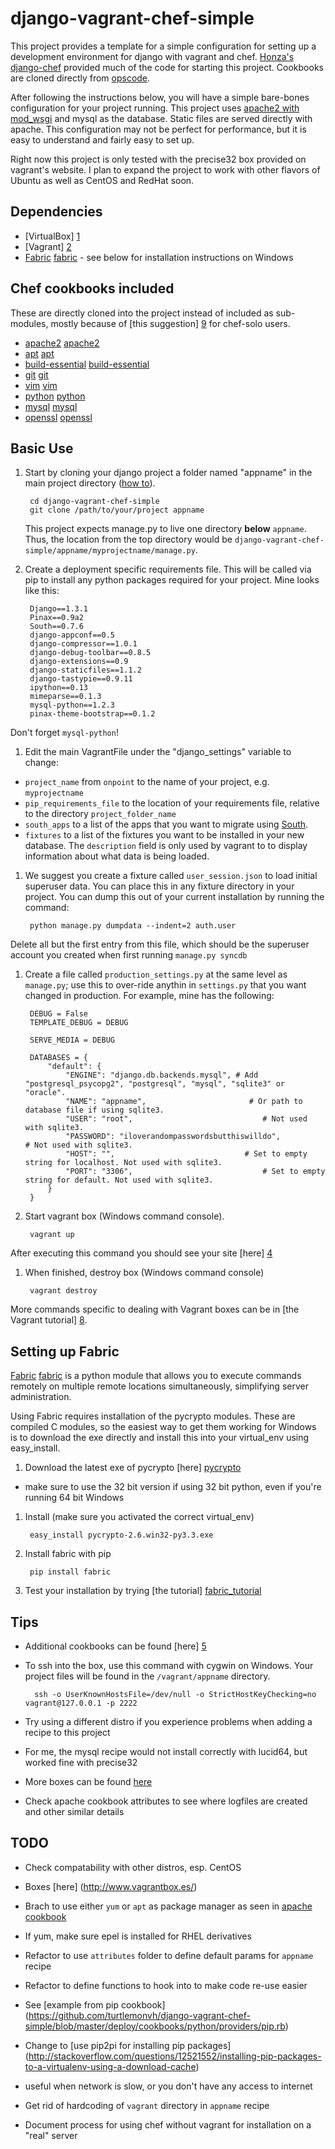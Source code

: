 django-vagrant-chef-simple
==========================

This project provides a template for a simple configuration for setting up a development environment for django with vagrant and chef.  [Honza's django-chef][0] provided much of the code for starting this project.  Cookbooks are cloned directly from [opscode][cookbooks]. 

After following the instructions below, you will have a simple bare-bones configuration for your project running.  This project uses [apache2 with mod_wsgi][django_apache_modwsgi] and mysql as the database.  Static files are served directly with apache.  This configuration may not be perfect for performance, but it is easy to understand and fairly easy to set up.

Right now this project is only tested with the precise32 box provided on vagrant's website.  I plan to expand the project to work with other flavors of Ubuntu as well as CentOS and RedHat soon.

Dependencies
---------------

  - [VirtualBox] [1]
  - [Vagrant] [2]
  - [Fabric] [fabric] - see below for installation instructions on Windows


Chef cookbooks included
---------------
These are directly cloned into the project instead of included as sub-modules, mostly because of [this suggestion] [9] for chef-solo users.

  - [apache2] [apache2]
  - [apt] [apt]
  - [build-essential] [build-essential]
  - [git] [git]
  - [vim] [vim]
  - [python] [python]
  - [mysql] [mysql]
  - [openssl] [openssl]


Basic Use
---------------
  
1. Start by cloning your django project a folder named "appname" in the main project directory ([how to][7]).

        cd django-vagrant-chef-simple
        git clone /path/to/your/project appname

   This project expects manage.py to live one directory __below__ `appname`.  Thus, the location from the top directory would be `django-vagrant-chef-simple/appname/myprojectname/manage.py`.

1. Create a deployment specific requirements file.  This will be called via pip to install any python packages required for your project.  Mine looks like this:

        Django==1.3.1
        Pinax==0.9a2
        South==0.7.6
        django-appconf==0.5
        django-compressor==1.0.1
        django-debug-toolbar==0.8.5
        django-extensions==0.9
        django-staticfiles==1.1.2
        django-tastypie==0.9.11
        ipython==0.13
        mimeparse==0.1.3
        mysql-python==1.2.3
        pinax-theme-bootstrap==0.1.2

  Don't forget `mysql-python`!
        
1. Edit the main VagrantFile under the "django_settings" variable to change: 
  * `project_name` from `onpoint` to the name of your project, e.g. `myprojectname`
  * `pip_requirements_file` to the location of your requirements file, relative to the directory `project_folder_name`
  * `south_apps` to a list of the apps that you want to migrate using [South][south].
  * `fixtures` to a list of the fixtures you want to be installed in your new database.  The `description` field is only used by vagrant to to display information about what data is being loaded.  

1. We suggest you create a fixture called `user_session.json` to load initial superuser data.  You can place this in any fixture directory in your project.  You can dump this out of your current installation by running the command:

        python manage.py dumpdata --indent=2 auth.user

  Delete all but the first entry from this file, which should be the superuser account you created when first running `manage.py syncdb`

1. Create a file called `production_settings.py` at the same level as `manage.py`; use this to over-ride anythin in `settings.py` that you want changed in production.  For example, mine has the following:

        DEBUG = False
        TEMPLATE_DEBUG = DEBUG
        
        SERVE_MEDIA = DEBUG
        
        DATABASES = {
            "default": {
                "ENGINE": "django.db.backends.mysql", # Add "postgresql_psycopg2", "postgresql", "mysql", "sqlite3" or "oracle".
                "NAME": "appname",                       # Or path to database file if using sqlite3.
                "USER": "root",                             # Not used with sqlite3.
                "PASSWORD": "iloverandompasswordsbutthiswilldo",                         # Not used with sqlite3.
                "HOST": "",                             # Set to empty string for localhost. Not used with sqlite3.
                "PORT": "3306",                             # Set to empty string for default. Not used with sqlite3.
            }
        }

1. Start vagrant box (Windows command console).  

        vagrant up

  After executing this command you should see your site [here] [4]

1. When finished, destroy box (Windows command console)

        vagrant destroy

More commands specific to dealing with Vagrant boxes can be in [the Vagrant tutorial] [8].

Setting up Fabric
---------------

[Fabric] [fabric] is a python module that allows you to execute commands remotely on multiple remote locations simultaneously, simplifying server administration.

Using Fabric requires installation of the pycrypto modules.  These are compiled C modules, so the easiest way to get them working for Windows is to download the exe directly and install this into your virtual\_env using easy\_install.

1. Download the latest exe of pycrypto [here] [pycrypto]

 * make sure to use the 32 bit version if using 32 bit python, even if you're running 64 bit Windows

1. Install (make sure you activated the correct virtual\_env)

        easy_install pycrypto-2.6.win32-py3.3.exe    
    
1. Install fabric with pip

        pip install fabric 

1. Test your installation by trying [the tutorial] [fabric_tutorial]

        
Tips
---------------
* Additional cookbooks can be found [here] [5]
* To ssh into the box, use this command with cygwin on Windows.  Your project files will be found in the `/vagrant/appname` directory.

        ssh -o UserKnownHostsFile=/dev/null -o StrictHostKeyChecking=no vagrant@127.0.0.1 -p 2222

* Try using a different distro if you experience problems when adding a recipe to this project
 * For me, the mysql recipe would not install correctly with lucid64, but worked fine with precise32
 * More boxes can be found [here][6]
* Check apache cookbook attributes to see where logfiles are created and other similar details

TODO
---------------
* Check compatability with other distros, esp. CentOS
 * Boxes [here] (http://www.vagrantbox.es/)
 * Brach to use either `yum` or `apt` as package manager as seen in [apache cookbook](https://github.com/turtlemonvh/django-vagrant-chef-simple/blob/master/deploy/cookbooks/apache2/recipes/default.rb)
  * If yum, make sure epel is installed for RHEL derivatives
* Refactor to use `attributes` folder to define default params for `appname` recipe
* Refactor to define functions to hook into to make code re-use easier
 * See [example from pip cookbook] (https://github.com/turtlemonvh/django-vagrant-chef-simple/blob/master/deploy/cookbooks/python/providers/pip.rb)
* Change to [use pip2pi for installing pip packages] (http://stackoverflow.com/questions/12521552/installing-pip-packages-to-a-virtualenv-using-a-download-cache)
 * useful when network is slow, or you don't have any access to internet
* Get rid of hardcoding of `vagrant` directory in `appname` recipe
* Document process for using chef without vagrant for installation on a "real" server
 
  [cookbooks]: https://github.com/opscode-cookbooks/
  [pycrypto]: http://www.voidspace.org.uk/python/modules.shtml#pycrypto
  [fabric]: http://docs.fabfile.org/en/1.5/index.html
  [fabric_tutorial]: http://docs.fabfile.org/en/1.5/tutorial.html

  [apache2]: https://github.com/opscode-cookbooks/apache2.git
  [apt]: https://github.com/opscode-cookbooks/apt.git
  [south]: http://south.readthedocs.org/en/latest/index.html
  [build-essential]: https://github.com/opscode-cookbooks/build-essential.git
  [git]: https://github.com/opscode-cookbooks/git.git
  [vim]: https://github.com/opscode-cookbooks/vim.git
  [python]: https://github.com/opscode-cookbooks/python.git
  [mysql]: https://github.com/opscode-cookbooks/mysql.git
  [openssl]: https://github.com/opscode-cookbooks/openssl.git
  [django_apache_modwsgi]: https://docs.djangoproject.com/en/1.4/howto/deployment/wsgi/modwsgi/
  
  [0]: https://github.com/honza/django-chef
  [1]: https://www.virtualbox.org/wiki/Downloads
  [2]: http://vagrantup.com/
  [4]: http://localhost:8070/
  [5]: https://github.com/opscode-cookbooks/
  [6]: https://github.com/mitchellh/vagrant/wiki/Available-Vagrant-Boxes
  [7]: http://stackoverflow.com/questions/651038/how-do-you-clone-a-git-repository-into-a-specific-folder
  [8]: http://vagrantup.com/v1/docs/getting-started/teardown.html
  [9]: http://stackoverflow.com/questions/8941034/provisioning-vagrant-w-chef